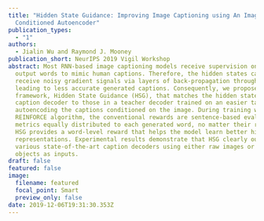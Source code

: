 ```yaml
---
title: "Hidden State Guidance: Improving Image Captioning using An Image
  Conditioned Autoencoder"
publication_types:
  - "1"
authors:
  - Jialin Wu and Raymond J. Mooney
publication_short: NeurIPS 2019 Vigil Workshop
abstract: Most RNN-based image captioning models receive supervision on the
  output words to mimic human captions. Therefore, the hidden states can only
  receive noisy gradient signals via layers of back-propagation through time,
  leading to less accurate generated captions. Consequently, we propose a novel
  framework, Hidden State Guidance (HSG), that matches the hidden states in the
  caption decoder to those in a teacher decoder trained on an easier task of
  autoencoding the captions conditioned on the image. During training with the
  REINFORCE algorithm, the conventional rewards are sentence-based evaluation
  metrics equally distributed to each generated word, no matter their relevance.
  HSG provides a word-level reward that helps the model learn better hidden
  representations. Experimental results demonstrate that HSG clearly outperforms
  various state-of-the-art caption decoders using either raw images or detected
  objects as inputs.
draft: false
featured: false
image:
  filename: featured
  focal_point: Smart
  preview_only: false
date: 2019-12-06T19:31:30.353Z
---
```

